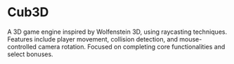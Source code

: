 # Cub3D
A 3D game engine inspired by Wolfenstein 3D, using raycasting techniques. Features include player movement, collision detection, and mouse-controlled camera rotation. Focused on completing core functionalities and select bonuses.
